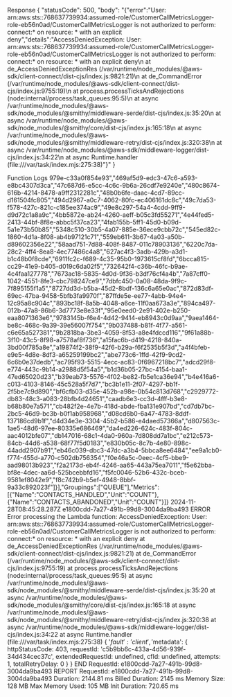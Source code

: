 Response
{
  "statusCode": 500,
  "body": "{\"error\":\"User: arn:aws:sts::768637739934:assumed-role/CustomerCallMetricsLogger-role-eb56n0ad/CustomerCallMetricsLogger is not authorized to perform: connect:* on resource: * with an explicit deny\",\"details\":\"AccessDeniedException: User: arn:aws:sts::768637739934:assumed-role/CustomerCallMetricsLogger-role-eb56n0ad/CustomerCallMetricsLogger is not authorized to perform: connect:* on resource: * with an explicit deny\\n    at de_AccessDeniedExceptionRes (/var/runtime/node_modules/@aws-sdk/client-connect/dist-cjs/index.js:9821:21)\\n    at de_CommandError (/var/runtime/node_modules/@aws-sdk/client-connect/dist-cjs/index.js:9755:19)\\n    at process.processTicksAndRejections (node:internal/process/task_queues:95:5)\\n    at async /var/runtime/node_modules/@aws-sdk/node_modules/@smithy/middleware-serde/dist-cjs/index.js:35:20\\n    at async /var/runtime/node_modules/@aws-sdk/node_modules/@smithy/core/dist-cjs/index.js:165:18\\n    at async /var/runtime/node_modules/@aws-sdk/node_modules/@smithy/middleware-retry/dist-cjs/index.js:320:38\\n    at async /var/runtime/node_modules/@aws-sdk/middleware-logger/dist-cjs/index.js:34:22\\n    at async Runtime.handler (file:///var/task/index.mjs:275:38)\"}"
}

Function Logs
979e-c33a0f854e93","469af5d9-edc3-47c6-a593-e8bc4307d3ca","47c687d6-e5cc-4c6c-9b6a-26cdf7e9240e","480c8674-616b-4214-8478-a9ff2312281c","48b0b6fe-daac-4cd7-89cc-d161504fc805","494d2967-a0c7-4062-80fc-ec406161dc8c","49c7da53-f578-427c-821c-c185ee374ac9","49e8c297-54a4-4cdd-9ff9-d9d72c1a8a9c","4bb5872e-ab24-4260-aeff-b05c3fd55271","4e44fed5-2413-44bf-8f8e-abbc5f37ca23","4fab155b-5ff1-45d0-b09d-5a1e73b50b85","5348c510-30b5-4a07-885e-36ece9cbb72c","545ed82c-1860-4d1a-8f08-ab4b97121c71","559eb611-3b67-4a03-a50b-d89602356e22","58aad751-7d88-408f-8487-011c78903136","6220c7da-28c2-4ff4-8ea8-4ec77486c4a8","627ac4f3-3adb-429b-a3d1-b1c48b0f8cde","6911fc2c-f689-4c35-95b0-1973615cf8fd","6bcca815-cc29-41e9-b405-d019c6da02f5","732642f4-c36b-46fc-b9ae-4c4faa127778","7673ac18-5835-4d0d-9f36-b3df76cf4a4b","7a87cff0-1042-4551-8fe3-cbc798247ce9","7dbfc450-0a08-48da-9f9c-7f895155f1a5","8727dd3d-b5ba-45d2-8bdf-136c6a65e0ac","872d83df-69ec-47ba-9458-5bfb3fa9970f","87ffde5e-ee77-4abb-94e4-12c95a8c904c","893bc18f-8a5b-4048-a6ce-11f0aa673a3e","894ca497-012b-47a8-86b6-3d7773e8e33f","95e0eed0-2e91-402e-b250-eaa8071363e6","9783145b-f6e4-4d42-9414-eb8943c0d9aa","9aea1464-be8c-468c-9a39-39e56007f754","9b037488-b81f-4f77-a561-c6e65a527381","9b2818ba-3be3-4059-8f53-a8e4fdccd116","9f61a88b-3f10-43c5-8f98-a7578af8f736","a15fac6b-d419-4218-840a-3bd00f785a8e","a19874f2-38f9-42f6-b29a-f6f2535b5f3d","a4f4bfeb-e9e5-4d8e-8df3-a65259199bc2","abe773c6-1ffd-42f9-9cd2-6c6b0e37dedb","ac795f93-5515-4ecc-ac83-0f6967218bc7","adcd29f8-e774-443c-9b14-a2988d5f54a5","b1d36b05-27bc-4154-baa1-47ed65020d23","b39eab73-5576-4f02-be82-fb5e1ca36e94","b4e416a6-c013-4103-8146-45c528a5f7d7","bc3b1e11-2f07-4297-bb1f-2f5be7c9d890","bf6cfb03-d35e-452b-a98e-0b54c813d768","c2929772-db83-48c3-a083-28bfb4d24651","caadb6e3-cc3d-4fff-b3e8-b68b80e7a571","cb482f2e-4e7b-418d-abde-fba131e907bd","cd7db7bc-2bc5-46d9-bc3b-b0f1ab958968","d08cd6b0-6a47-4783-8ddf-137186cd9b1f","d4d34e3e-3304-45b2-b586-e4daed57366a","d807563c-1ae5-48d6-97ee-80335e686469","da4ed226-624c-483f-804c-aac4012bfe07","db147016-68c1-4da0-960a-7d808dd7a1bc","e212c573-84cb-44d6-a538-68f77f5d0183","e830b05c-8c7b-4e80-898c-44add2907b91","eb46c039-dbc3-47dc-a3b4-5bbca8ee6484","ee9a1cb0-f774-455d-a770-c502db756354","f0e46a5c-0eec-4cf5-bbe9-aad98013b923","f2a2173d-eb4f-4246-aa65-443a75ea7011","f5e62bba-bf8e-4dec-aa6d-525bcebbfd16","f5fc0046-52b6-432c-bceb-9581ef8042e9","f8c742b9-b5ef-4948-8bbf-9a33c892023f"]}],"Groupings":["QUEUE"],"Metrics":[{"Name":"CONTACTS_HANDLED","Unit":"COUNT"},{"Name":"CONTACTS_ABANDONED","Unit":"COUNT"}]}
2024-11-28T08:45:28.287Z	e1800cdd-7a27-491b-99d8-3004da9ba493	ERROR	Error processing the Lambda function: AccessDeniedException: User: arn:aws:sts::768637739934:assumed-role/CustomerCallMetricsLogger-role-eb56n0ad/CustomerCallMetricsLogger is not authorized to perform: connect:* on resource: * with an explicit deny
    at de_AccessDeniedExceptionRes (/var/runtime/node_modules/@aws-sdk/client-connect/dist-cjs/index.js:9821:21)
    at de_CommandError (/var/runtime/node_modules/@aws-sdk/client-connect/dist-cjs/index.js:9755:19)
    at process.processTicksAndRejections (node:internal/process/task_queues:95:5)
    at async /var/runtime/node_modules/@aws-sdk/node_modules/@smithy/middleware-serde/dist-cjs/index.js:35:20
    at async /var/runtime/node_modules/@aws-sdk/node_modules/@smithy/core/dist-cjs/index.js:165:18
    at async /var/runtime/node_modules/@aws-sdk/node_modules/@smithy/middleware-retry/dist-cjs/index.js:320:38
    at async /var/runtime/node_modules/@aws-sdk/middleware-logger/dist-cjs/index.js:34:22
    at async Runtime.handler (file:///var/task/index.mjs:275:38) {
  '$fault': 'client',
  '$metadata': {
    httpStatusCode: 403,
    requestId: 'c5b9bb6c-433a-4d56-939f-34d434cec37c',
    extendedRequestId: undefined,
    cfId: undefined,
    attempts: 1,
    totalRetryDelay: 0
  }
}
END RequestId: e1800cdd-7a27-491b-99d8-3004da9ba493
REPORT RequestId: e1800cdd-7a27-491b-99d8-3004da9ba493	Duration: 2144.81 ms	Billed Duration: 2145 ms	Memory Size: 128 MB	Max Memory Used: 105 MB	Init Duration: 720.65 ms
